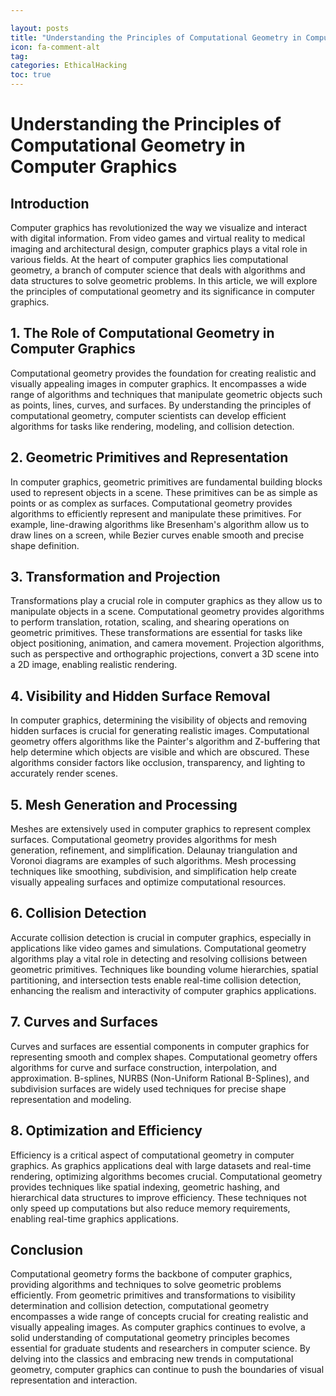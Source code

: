 ```yaml
---

layout: posts
title: "Understanding the Principles of Computational Geometry in Computer Graphics"
icon: fa-comment-alt
tag:      
categories: EthicalHacking
toc: true
---
```




# Understanding the Principles of Computational Geometry in Computer Graphics

## Introduction

Computer graphics has revolutionized the way we visualize and interact with digital information. From video games and virtual reality to medical imaging and architectural design, computer graphics plays a vital role in various fields. At the heart of computer graphics lies computational geometry, a branch of computer science that deals with algorithms and data structures to solve geometric problems. In this article, we will explore the principles of computational geometry and its significance in computer graphics.

## 1. The Role of Computational Geometry in Computer Graphics

Computational geometry provides the foundation for creating realistic and visually appealing images in computer graphics. It encompasses a wide range of algorithms and techniques that manipulate geometric objects such as points, lines, curves, and surfaces. By understanding the principles of computational geometry, computer scientists can develop efficient algorithms for tasks like rendering, modeling, and collision detection.

## 2. Geometric Primitives and Representation

In computer graphics, geometric primitives are fundamental building blocks used to represent objects in a scene. These primitives can be as simple as points or as complex as surfaces. Computational geometry provides algorithms to efficiently represent and manipulate these primitives. For example, line-drawing algorithms like Bresenham's algorithm allow us to draw lines on a screen, while Bezier curves enable smooth and precise shape definition.

## 3. Transformation and Projection

Transformations play a crucial role in computer graphics as they allow us to manipulate objects in a scene. Computational geometry provides algorithms to perform translation, rotation, scaling, and shearing operations on geometric primitives. These transformations are essential for tasks like object positioning, animation, and camera movement. Projection algorithms, such as perspective and orthographic projections, convert a 3D scene into a 2D image, enabling realistic rendering.

## 4. Visibility and Hidden Surface Removal

In computer graphics, determining the visibility of objects and removing hidden surfaces is crucial for generating realistic images. Computational geometry offers algorithms like the Painter's algorithm and Z-buffering that help determine which objects are visible and which are obscured. These algorithms consider factors like occlusion, transparency, and lighting to accurately render scenes.

## 5. Mesh Generation and Processing

Meshes are extensively used in computer graphics to represent complex surfaces. Computational geometry provides algorithms for mesh generation, refinement, and simplification. Delaunay triangulation and Voronoi diagrams are examples of such algorithms. Mesh processing techniques like smoothing, subdivision, and simplification help create visually appealing surfaces and optimize computational resources.

## 6. Collision Detection

Accurate collision detection is crucial in computer graphics, especially in applications like video games and simulations. Computational geometry algorithms play a vital role in detecting and resolving collisions between geometric primitives. Techniques like bounding volume hierarchies, spatial partitioning, and intersection tests enable real-time collision detection, enhancing the realism and interactivity of computer graphics applications.

## 7. Curves and Surfaces

Curves and surfaces are essential components in computer graphics for representing smooth and complex shapes. Computational geometry offers algorithms for curve and surface construction, interpolation, and approximation. B-splines, NURBS (Non-Uniform Rational B-Splines), and subdivision surfaces are widely used techniques for precise shape representation and modeling.

## 8. Optimization and Efficiency

Efficiency is a critical aspect of computational geometry in computer graphics. As graphics applications deal with large datasets and real-time rendering, optimizing algorithms becomes crucial. Computational geometry provides techniques like spatial indexing, geometric hashing, and hierarchical data structures to improve efficiency. These techniques not only speed up computations but also reduce memory requirements, enabling real-time graphics applications.

## Conclusion

Computational geometry forms the backbone of computer graphics, providing algorithms and techniques to solve geometric problems efficiently. From geometric primitives and transformations to visibility determination and collision detection, computational geometry encompasses a wide range of concepts crucial for creating realistic and visually appealing images. As computer graphics continues to evolve, a solid understanding of computational geometry principles becomes essential for graduate students and researchers in computer science. By delving into the classics and embracing new trends in computational geometry, computer graphics can continue to push the boundaries of visual representation and interaction.